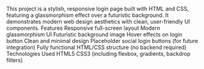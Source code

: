 This project is a stylish, responsive login page built with HTML and CSS, featuring a glassmorphism effect over a futuristic background. 
It demonstrates modern web design aesthetics with clean, user-friendly UI components.
Features
    Responsive full-screen layout
    Modern glassmorphism UI
    Futuristic background image
    Hover effects on login button
    Clean and minimal design
    Placeholder social login buttons (for future integration)
    Fully functional HTML/CSS structure (no backend required)
Technologies Used
    HTML5
    CSS3 (including flexbox, gradients, backdrop filters)
